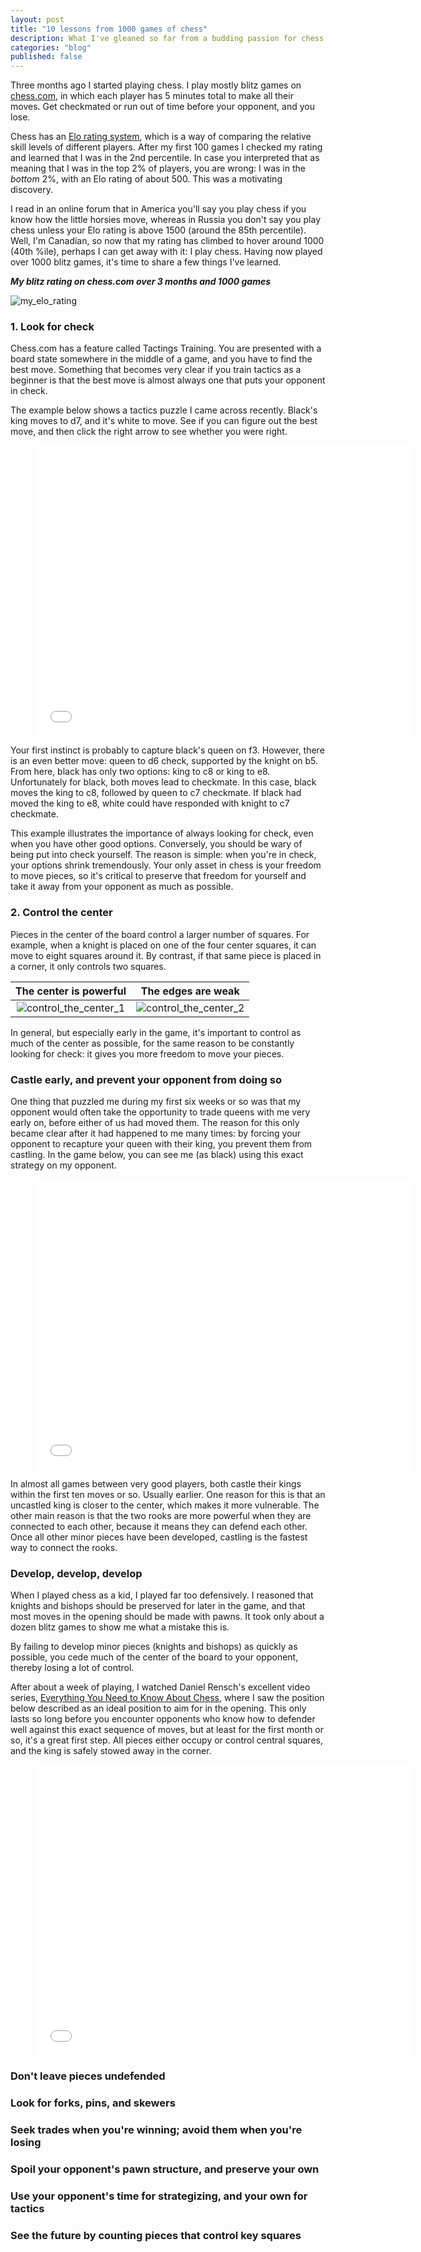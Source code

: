 ```yaml
---
layout: post
title: "10 lessons from 1000 games of chess"
description: What I've gleaned so far from a budding passion for chess.
categories: "blog"
published: false
---
```


Three months ago I started playing chess. I play mostly blitz games on [chess.com](chess.com), in which each player has 5 minutes total to make all their moves. Get checkmated or run out of time before your opponent, and you lose.

Chess has an [Elo rating system](https://en.wikipedia.org/wiki/Elo_rating_system), which is a way of comparing the relative skill levels of different players. After my first 100 games I checked my rating and learned that I was in the 2nd percentile. In case you interpreted that as meaning that I was in the top 2% of players, you are wrong: I was in the *bottom* 2%, with an Elo rating of about 500. This was a motivating discovery.

I read in an online forum that in America you'll say you play chess if you know how the little horsies move, whereas in Russia you don't say you play chess unless your Elo rating is above 1500 (around the 85th percentile). Well, I'm Canadian, so now that my rating has climbed to hover around 1000 (40th %ile), perhaps I can get away with it: I play chess. Having now played over 1000 blitz games, it's time to share a few things I've learned.

**_My blitz rating on chess.com over 3 months and 1000 games_**

![my_elo_rating](/Users/davidlaing/Documents/professional_development/davidklaing.github.io/assets/img/10_lessons_from_1000_games_of_chess/my_elo_rating.png)

### 1. Look for check

Chess.com has a feature called Tactings Training. You are presented with a board state somewhere in the middle of a game, and you have to find the best move. Something that becomes very clear if you train tactics as a beginner is that the best move is almost always one that puts your opponent in check.

The example below shows a tactics puzzle I came across recently. Black's king moves to d7, and it's white to move. See if you can figure out the best move, and then click the right arrow to see whether you were right.

<!-- blank line -->

<figure class="video_container">
  <iframe border="0" frameborder="0" allowtransparency="true" width="603" height="465" src="//www.chess.com/emboard?id=5958016"></iframe>
</figure>
<!-- blank line -->

Your first instinct is probably to capture black's queen on f3. However, there is an even better move: queen to d6 check, supported by the knight on b5. From here, black has only two options: king to c8 or king to e8. Unfortunately for black, both moves lead to checkmate. In this case, black moves the king to c8,  followed by queen to c7 checkmate. If black had moved the king to e8, white could have responded with knight to c7 checkmate.

This example illustrates the importance of always looking for check, even when you have other good options. Conversely, you should be wary of being put into check yourself. The reason is simple: when you're in check, your options shrink tremendously. Your only asset in chess is your freedom to move pieces, so it's critical to preserve that freedom for yourself and take it away from your opponent as much as possible.

### 2. Control the center

Pieces in the center of the board control a larger number of squares. For example, when a knight is placed on one of the four center squares, it can move to eight squares around it. By contrast, if that same piece is placed in a corner, it only controls two squares.

The center is powerful             |  The edges are weak
:-------------------------:|:-------------------------:
![control_the_center_1](../assets/img/10_lessons_from_1000_games_of_chess/control_the_center_1.png)  | ![control_the_center_2](../assets/img/10_lessons_from_1000_games_of_chess/control_the_center_2.png) 


In general, but especially early in the game, it's important to control as much of the center as possible, for the same reason to be constantly looking for check: it gives you more freedom to move your pieces.

### Castle early, and prevent your opponent from doing so

One thing that puzzled me during my first six weeks or so was that my opponent would often take the opportunity to trade queens with me very early on, before either of us had moved them. The reason for this only became clear after it had happened to me many times: by forcing your opponent to recapture your queen with their king, you prevent them from castling. In the game below, you can see me (as black) using this exact strategy on my opponent.

<!-- blank line -->

<figure class="video_container">
  <iframe border="0" frameborder="0" allowtransparency="true" width="603" height="465" src="//www.chess.com/emboard?id=5998166"></iframe>
</figure>

<!-- blank line -->

In almost all games between very good players, both castle their kings within the first ten moves or so. Usually earlier. One reason for this is that an uncastled king is closer to the center, which makes it more vulnerable. The other main reason is that the two rooks are more powerful when they are connected to each other, because it means they can defend each other. Once all other minor pieces have been developed, castling is the fastest way to connect the rooks.

### Develop, develop, develop

When I played chess as a kid, I played far too defensively. I reasoned that knights and bishops should be preserved for later in the game, and that most moves in the opening should be made with pawns. It took only about a dozen blitz games to show me what a mistake this is. 

By failing to develop minor pieces (knights and bishops) as quickly as possible, you cede much of the center of the board to your opponent, thereby losing a lot of control. 

After about a week of playing, I watched Daniel Rensch's excellent video series, [Everything You Need to Know About Chess](https://www.youtube.com/watch?v=21L45Qo6EIY&list=PLD63FA8DDC8874CDF), where I saw the position below described as an ideal position to aim for in the opening. This only lasts so long before you encounter opponents who know how to defender well against this exact sequence of moves, but at least for the first month or so, it's a great first step. All pieces either occupy or control central squares, and the king is safely stowed away in the corner.

<!-- blank line -->

<figure class="video_container">
  <iframe border="0" frameborder="0" allowtransparency="true" width="603" height="465" src="//www.chess.com/emboard?id=5997956"></iframe>
</figure>

<!-- blank line -->

### Don't leave pieces undefended

### Look for forks, pins, and skewers

### Seek trades when you're winning; avoid them when you're losing

### Spoil your opponent's pawn structure, and preserve your own

### Use your opponent's time for strategizing, and your own for tactics

### See the future by counting pieces that control key squares